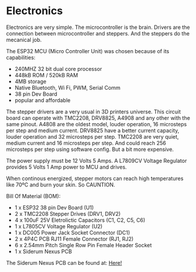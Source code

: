 # Electronics

Electronics are very simple. The microcontroller is the brain. Drivers are the connection between microcontroller and steppers. And the steppers do the mecanical job. 

The ESP32 MCU (Micro Controller Unit) was chosen because of its capabilities:
- 240MHZ 32 bit dual core processor
- 448kB ROM / 520kB RAM
- 4MB storage
- Native Bluetooth, Wi Fi, PWM, Serial Comm
- 38 pin Dev Board
- popular and affordable

The stepper drivers are a very usual in 3D printers universe. This circuit board can operate with TMC2208, DRV8825, A4908 and any other with the same pinout.
A4808 are the oldest model, louder operation, 16 microsteps per step and medium current.
DRV8825 have a better current capacity, louder operation and 32 microsteps per step.
TMC2208 are very quiet, medium current and 16 microsteps per step. And could reach 256 microsteps per step using software config. But a bit more expensive.

The power supply must be 12 Volts 5 Amps. A L7809CV Voltage Regulator provides 5 Volts 1 Amp power to MCU and drives.

When continous energized, stepper motors can reach high temperatures like 70ºC and burn your skin. So CAUNTION.

Bill Of Material (BOM):
- 1 x ESP32 38 pin Dev Board (U1)
- 2 x TMC2208 Stepper Drives (DRV1, DRV2)
- 4 x 100uF 25V Eletrolictic Capacitors (C1, C2, C5, C6)
- 1 x L7805CV Voltage Regulator (U2)
- 1 x DC005 Power Jack Socket Connector (DC1)
- 2 x 4P4C PCB RJ11 Female Connector (RJ1, RJ2)
- 6 x 2.54mm Pitch Single Row Pin Female Header Socket
- 1 x Siderum Nexus PCB

The Siderum Nexus PCB can be found at:
[Here!](https://oshwlab.com/amjorge/callidumv2)


 
